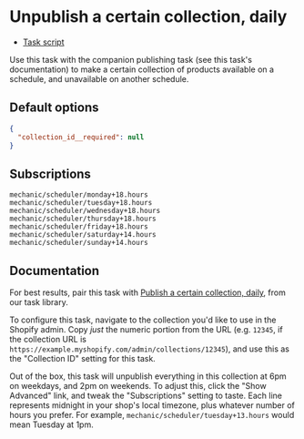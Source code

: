 # Unpublish a certain collection, daily

* [Task script](./script.liquid)

Use this task with the companion publishing task (see this task's documentation) to make a certain collection of products available on a schedule, and unavailable on another schedule.

## Default options

```json
{
  "collection_id__required": null
}
```

## Subscriptions

```liquid
mechanic/scheduler/monday+18.hours
mechanic/scheduler/tuesday+18.hours
mechanic/scheduler/wednesday+18.hours
mechanic/scheduler/thursday+18.hours
mechanic/scheduler/friday+18.hours
mechanic/scheduler/saturday+14.hours
mechanic/scheduler/sunday+14.hours
```

## Documentation

For best results, pair this task with [Publish a certain collection, daily](https://usemechanic.com/task/publish-a-certain-collection-daily), from our task library.

To configure this task, navigate to the collection you'd like to use in the Shopify admin. Copy _just_ the numeric portion from the URL (e.g. `12345`, if the collection URL is `https://example.myshopify.com/admin/collections/12345`), and use this as the "Collection ID" setting for this task.

Out of the box, this task will unpublish everything in this collection at 6pm on weekdays, and 2pm on weekends. To adjust this, click the "Show Advanced" link, and tweak the "Subscriptions" setting to taste. Each line represents midnight in your shop's local timezone, plus whatever number of hours you prefer. For example, `mechanic/scheduler/tuesday+13.hours` would mean Tuesday at 1pm.